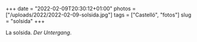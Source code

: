 +++
date = "2022-02-09T20:30:12+01:00"
photos = ["/uploads/2022/2022-02-09-solsida.jpg"]
tags = ["Castelló", "fotos"]
slug = "solsida"
+++

La solsida. *Der Untergang*.

<img alt="" src="/uploads/2022/2022-02-09-solsida.jpg">

